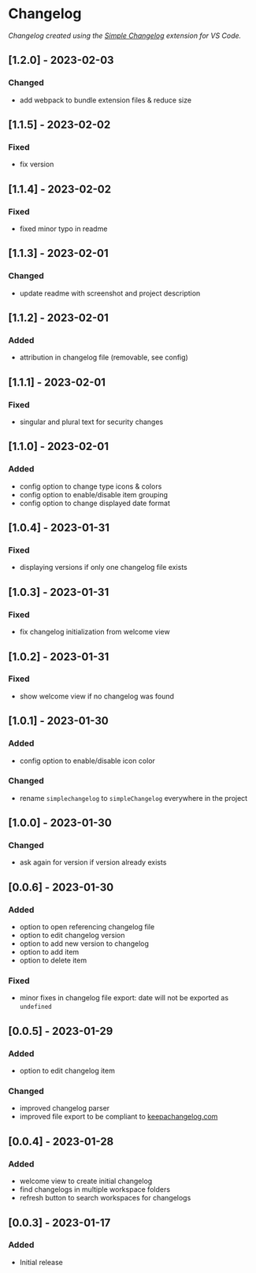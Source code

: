 # Changelog

*Changelog created using the [Simple Changelog](https://marketplace.visualstudio.com/items?itemName=tobiaswaelde.vscode-simple-changelog) extension for VS Code.*

## [1.2.0] - 2023-02-03
### Changed
- add webpack to bundle extension files & reduce size


## [1.1.5] - 2023-02-02
### Fixed
- fix version


## [1.1.4] - 2023-02-02
### Fixed
- fixed minor typo in readme


## [1.1.3] - 2023-02-01
### Changed
- update readme with screenshot and project description


## [1.1.2] - 2023-02-01
### Added
- attribution in changelog file (removable, see config)


## [1.1.1] - 2023-02-01
### Fixed
- singular and plural text for security changes


## [1.1.0] - 2023-02-01
### Added
- config option to change type icons & colors
- config option to enable/disable item grouping
- config option to change displayed date format


## [1.0.4] - 2023-01-31
### Fixed
- displaying versions if only one changelog file exists


## [1.0.3] - 2023-01-31
### Fixed
- fix changelog initialization from welcome view


## [1.0.2] - 2023-01-31
### Fixed
- show welcome view if no changelog was found


## [1.0.1] - 2023-01-30
### Added
- config option to enable/disable icon color

### Changed
- rename `simplechangelog` to `simpleChangelog` everywhere in the project


## [1.0.0] - 2023-01-30
### Changed
- ask again for version if version already exists


## [0.0.6] - 2023-01-30
### Added
- option to open referencing changelog file
- option to edit changelog version
- option to add new version to changelog
- option to add item
- option to delete item

### Fixed
- minor fixes in changelog file export: date will not be exported as `undefined`


## [0.0.5] - 2023-01-29
### Added
- option to edit changelog item

### Changed
- improved changelog parser
- improved file export to be compliant to [keepachangelog.com](keepachangelog.com)


## [0.0.4] - 2023-01-28
### Added
- welcome view to create initial changelog
- find changelogs in multiple workspace folders
- refresh button to search workspaces for changelogs


## [0.0.3] - 2023-01-17
### Added
- Initial release